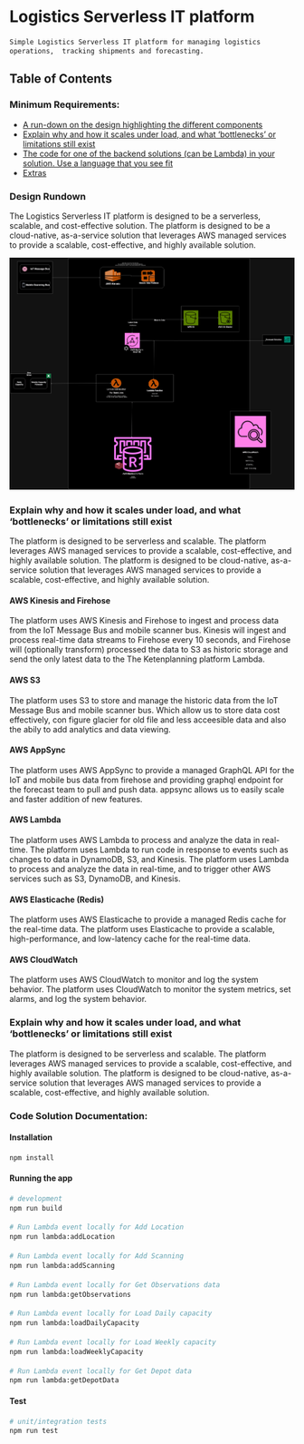# Logistics Serverless IT platform
    Simple Logistics Serverless IT platform for managing logistics operations,  tracking shipments and forecasting.

## Table of Contents


### Minimum Requirements:
- [A run-down on the design highlighting the different components](#Design-Rundown)
- [Explain why and how it scales under load, and what ‘bottlenecks’ or limitations still exist](#explain-why-and-how-it-scales-under-load-and-what-bottlenecks-or-limitations-still-exist)
- [The code for one of the backend solutions (can be Lambda) in your solution. Use a language that you see fit](#code-solution-documentation)
- [Extras](#extras)

### Design Rundown 
The Logistics Serverless IT platform is designed to be a serverless, scalable, and cost-effective solution. The platform is designed to be a cloud-native, as-a-service solution that leverages AWS managed services to provide a scalable, cost-effective, and highly available solution.

![System Design](./system-desiagn.jpg)

### Explain why and how it scales under load, and what ‘bottlenecks’ or limitations still exist
The platform is designed to be serverless and scalable. The platform leverages AWS managed services to provide a scalable, cost-effective, and highly available solution. The platform is designed to be cloud-native, as-a-service solution that leverages AWS managed services to provide a scalable, cost-effective, and highly available solution.



#### AWS Kinesis and Firehose
The platform uses AWS Kinesis and Firehose to ingest and process data from the IoT Message Bus and mobile scanner bus. Kinesis will ingest and process real-time data streams to Firehose every 10 seconds, and Firehose will (optionally transform) processed the data to S3 as historic storage and send the only latest data to the The Ketenplanning platform Lambda.

#### AWS S3
The platform uses S3 to store and manage the historic data from the IoT Message Bus and mobile scanner bus. Which allow us to store data cost effectively, con figure glacier for old file and less acceesible data and also the abily to add analytics and data viewing.

#### AWS AppSync
The platform uses AWS AppSync to provide a managed GraphQL API for the IoT and mobile bus data from firehose and providing graphql endpoint for the forecast team to pull and push data. appsync allows us to easily scale and faster addition of new features. 

#### AWS Lambda
The platform uses AWS Lambda to process and analyze the data in real-time. The platform uses Lambda to run code in response to events such as changes to data in DynamoDB, S3, and Kinesis. The platform uses Lambda to process and analyze the data in real-time, and to trigger other AWS services such as S3, DynamoDB, and Kinesis.

#### AWS Elasticache (Redis)
The platform uses AWS Elasticache to provide a managed Redis cache for the real-time data. The platform uses Elasticache to provide a scalable, high-performance, and low-latency cache for the real-time data.

#### AWS CloudWatch
The platform uses AWS CloudWatch to monitor and log the system behavior. The platform uses CloudWatch to monitor the system metrics, set alarms, and log the system behavior.

### Explain why and how it scales under load, and what ‘bottlenecks’ or limitations still exist
The platform is designed to be serverless and scalable. The platform leverages AWS managed services to provide a scalable, cost-effective, and highly available solution. The platform is designed to be cloud-native, as-a-service solution that leverages AWS managed services to provide a scalable, cost-effective, and highly available solution.

### Code Solution Documentation:

#### Installation

```sh
npm install
```

#### Running the app

```sh
# development
npm run build

# Run Lambda event locally for Add Location
npm run lambda:addLocation

# Run Lambda event locally for Add Scanning 
npm run lambda:addScanning

# Run Lambda event locally for Get Observations data 
npm run lambda:getObservations

# Run Lambda event locally for Load Daily capacity
npm run lambda:loadDailyCapacity

# Run Lambda event locally for Load Weekly capacity
npm run lambda:loadWeeklyCapacity

# Run Lambda event locally for Get Depot data
npm run lambda:getDepotData
```

#### Test

```sh
# unit/integration tests
npm run test
```
